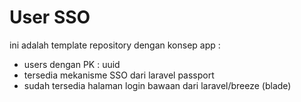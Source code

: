 # User SSO

ini adalah template repository dengan konsep app : 

- users dengan PK : uuid
- tersedia mekanisme SSO dari laravel passport
- sudah tersedia halaman login bawaan dari laravel/breeze (blade)
